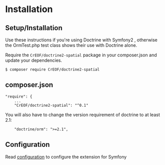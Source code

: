 # Installation

## Setup/Installation

Use these instructions if you're using Doctrine with Symfony2 , otherwise the OrmTest.php test class shows their use with Doctrine alone.

Require the `CrEOF/doctrine2-spatial` package in your composer.json and update
your dependencies.

    $ composer require CrEOF/doctrine2-spatial
    
## composer.json

    "require": {
    	...
        "CrEOF/doctrine2-spatial": "^0.1"
    
You will also have to change the version requirement of doctrine to at least 2.1:

        "doctrine/orm": ">=2.1",

## Configuration
Read [configuration]() to configure the extension for Symfony
